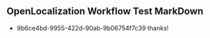 ## OpenLocalization Workflow Test MarkDown
* 9b6ce4bd-9955-422d-90ab-9b06754f7c39 
thanks!<!--HONumber=Mar16_HO2-->
